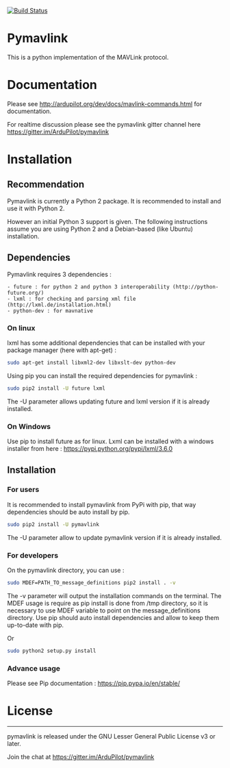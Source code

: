 [![Build Status](https://travis-ci.org/ArduPilot/pymavlink.svg?branch=master)](https://travis-ci.org/ArduPilot/pymavlink)
# Pymavlink
This is a python implementation of the MAVLink protocol.

# Documentation

Please see http://ardupilot.org/dev/docs/mavlink-commands.html for documentation.

For realtime discussion please see the pymavlink gitter channel here
https://gitter.im/ArduPilot/pymavlink


# Installation 

## Recommendation

Pymavlink is currently a Python 2 package. It is recommended to install and use it with Python 2. 

However an initial Python 3 support is given.
The following instructions assume you are using Python 2 and a Debian-based (like Ubuntu) installation.

## Dependencies

Pymavlink requires 3 dependencies :

    - future : for python 2 and python 3 interoperability (http://python-future.org/)
    - lxml : for checking and parsing xml file (http://lxml.de/installation.html)
    - python-dev : for mavnative

### On linux

lxml has some additional dependencies that can be installed with your package manager (here with apt-get) :

```bash
sudo apt-get install libxml2-dev libxslt-dev python-dev

```

Using pip you can install the required dependencies for pymavlink :

```bash
sudo pip2 install -U future lxml
```

The -U parameter allows updating future and lxml version if it is already installed.

### On Windows

Use pip to install future as for linux.
Lxml can be installed with a windows installer from here : https://pypi.python.org/pypi/lxml/3.6.0


## Installation

### For users

It is recommended to install pymavlink from PyPi with pip, that way dependencies should be auto install by pip.
```bash
sudo pip2 install -U pymavlink
```
The -U parameter allow to update pymavlink version if it is already installed.

### For developers

On the pymavlink directory, you can use :
```bash
sudo MDEF=PATH_TO_message_definitions pip2 install . -v
```
The -v parameter will output the installation commands on the terminal.
The MDEF usage is require as pip install is done from /tmp directory, so it is necessary to use MDEF variable to 
point on the message_definitions directory.
Use pip should auto install dependencies and allow to keep them up-to-date with pip. 

Or 
```bash
sudo python2 setup.py install
```


### Advance usage

Please see Pip documentation : https://pip.pypa.io/en/stable/

# License
-------

pymavlink is released under the GNU Lesser General Public License v3 or later.

Join the chat at https://gitter.im/ArduPilot/pymavlink
